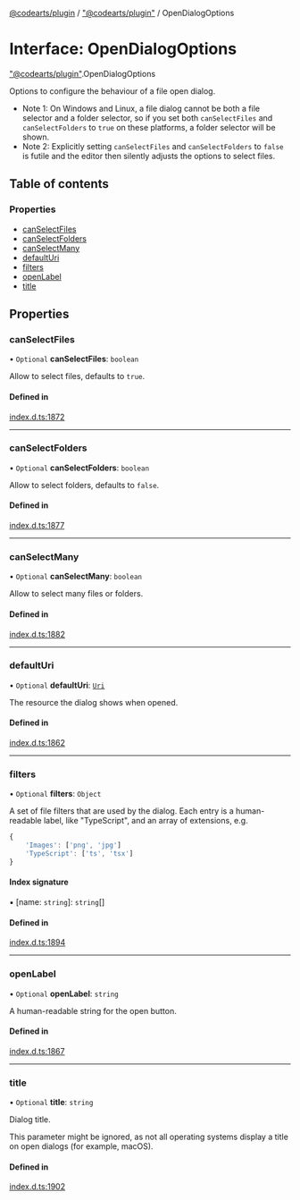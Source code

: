 [@codearts/plugin](../README.md) / ["@codearts/plugin"](../modules/_codearts_plugin_.md) / OpenDialogOptions

# Interface: OpenDialogOptions

["@codearts/plugin"](../modules/_codearts_plugin_.md).OpenDialogOptions

Options to configure the behaviour of a file open dialog.

* Note 1: On Windows and Linux, a file dialog cannot be both a file selector and a folder selector, so if you
set both `canSelectFiles` and `canSelectFolders` to `true` on these platforms, a folder selector will be shown.
* Note 2: Explicitly setting `canSelectFiles` and `canSelectFolders` to `false` is futile
and the editor then silently adjusts the options to select files.

## Table of contents

### Properties

- [canSelectFiles](codearts_plugin_.OpenDialogOptions.md#canselectfiles)
- [canSelectFolders](codearts_plugin_.OpenDialogOptions.md#canselectfolders)
- [canSelectMany](codearts_plugin_.OpenDialogOptions.md#canselectmany)
- [defaultUri](codearts_plugin_.OpenDialogOptions.md#defaulturi)
- [filters](codearts_plugin_.OpenDialogOptions.md#filters)
- [openLabel](codearts_plugin_.OpenDialogOptions.md#openlabel)
- [title](codearts_plugin_.OpenDialogOptions.md#title)

## Properties

### canSelectFiles

• `Optional` **canSelectFiles**: `boolean`

Allow to select files, defaults to `true`.

#### Defined in

[index.d.ts:1872](https://github.com/huaweicloud/cloudide-plugin-api/blob/5055bbd/index.d.ts#L1872)

___

### canSelectFolders

• `Optional` **canSelectFolders**: `boolean`

Allow to select folders, defaults to `false`.

#### Defined in

[index.d.ts:1877](https://github.com/huaweicloud/cloudide-plugin-api/blob/5055bbd/index.d.ts#L1877)

___

### canSelectMany

• `Optional` **canSelectMany**: `boolean`

Allow to select many files or folders.

#### Defined in

[index.d.ts:1882](https://github.com/huaweicloud/cloudide-plugin-api/blob/5055bbd/index.d.ts#L1882)

___

### defaultUri

• `Optional` **defaultUri**: [`Uri`](../classes/codearts_plugin_.Uri.md)

The resource the dialog shows when opened.

#### Defined in

[index.d.ts:1862](https://github.com/huaweicloud/cloudide-plugin-api/blob/5055bbd/index.d.ts#L1862)

___

### filters

• `Optional` **filters**: `Object`

A set of file filters that are used by the dialog. Each entry is a human-readable label,
like "TypeScript", and an array of extensions, e.g.
```ts
{
	'Images': ['png', 'jpg']
	'TypeScript': ['ts', 'tsx']
}
```

#### Index signature

▪ [name: `string`]: `string`[]

#### Defined in

[index.d.ts:1894](https://github.com/huaweicloud/cloudide-plugin-api/blob/5055bbd/index.d.ts#L1894)

___

### openLabel

• `Optional` **openLabel**: `string`

A human-readable string for the open button.

#### Defined in

[index.d.ts:1867](https://github.com/huaweicloud/cloudide-plugin-api/blob/5055bbd/index.d.ts#L1867)

___

### title

• `Optional` **title**: `string`

Dialog title.

This parameter might be ignored, as not all operating systems display a title on open dialogs
(for example, macOS).

#### Defined in

[index.d.ts:1902](https://github.com/huaweicloud/cloudide-plugin-api/blob/5055bbd/index.d.ts#L1902)

